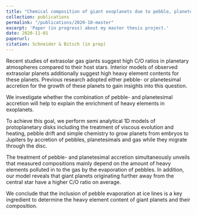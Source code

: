 ```yaml
---
title: "Chemical composition of giant exoplanets due to pebble, planetesimal and gas accretion: origin of the heavy elements"
collection: publications
permalink: "/publications/2020-10-master"
excerpt: 'Paper (in progress) about my master thesis project.'
date: 2020-11-01
paperurl: 
citation: Schneider & Bitsch (in prep)
---
```

Recent studies of extrasolar gas giants suggest high C/O ratios in planetary atmospheres compared to their host stars. Interior models of observed extrasolar planets additionally suggest high heavy element contents for these planets. Previous research adopted either pebble- or planetesimal accretion for the growth of these planets to gain insights into this question.

We investigate whether the combination of pebble- and planetesimal accretion will help to explain the enrichment of heavy elements in exoplanets.

To achieve this goal, we perform semi analytical 1D models of protoplanetary disks including the treatment of viscous evolution and heating, pebble drift and simple chemistry to grow planets from embryos to Jupiters by accretion of pebbles, planetesimals and gas while they migrate through the disc.

The treatment of pebble- and planetesimal accretion simultaneously unveils that measured compositions mainly depend on the amount of heavy elements polluted in to the gas by the evaporation of pebbles.
In addition, our model reveals that giant planets originating further away from the central star have a higher C/O ratio on average.

We conclude that the inclusion of pebble evaporation at ice lines is a key ingredient to determine the heavy element content of giant planets and their composition.